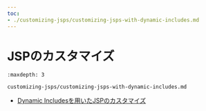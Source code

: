 ```yaml
---
toc:
- ./customizing-jsps/customizing-jsps-with-dynamic-includes.md
---
```

# JSPのカスタマイズ

```{toctree}
:maxdepth: 3

customizing-jsps/customizing-jsps-with-dynamic-includes.md
```

* [Dynamic Includesを用いたJSPのカスタマイズ](./customizing-jsps/customizing-jsps-with-dynamic-includes.md)